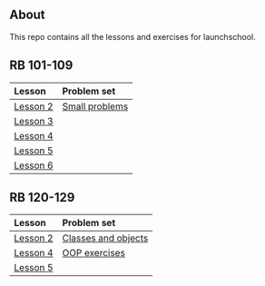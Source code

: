 ## About ##

This repo contains all the lessons and exercises for launchschool.

## RB 101-109 ##

|Lesson|Problem set|
|:---|:---|
| [Lesson 2](https://github.com/Sinkinson/launchschool/tree/main/RB101-109/lesson_2)|[Small problems](https://github.com/Sinkinson/launchschool/tree/main/RB101-109/small_problems)|
|[Lesson 3](https://github.com/Sinkinson/launchschool/tree/main/RB101-109/lesson_3)||
|[Lesson 4](https://github.com/Sinkinson/launchschool/tree/main/RB101-109/lesson_4)||
|[Lesson 5](https://github.com/Sinkinson/launchschool/tree/main/RB101-109/lesson_5)||
|[Lesson 6](https://github.com/Sinkinson/launchschool/tree/main/RB101-109/lesson_6)||

## RB 120-129 ##
|Lesson|Problem set|
|:---|:---|
|[Lesson 2](https://github.com/Sinkinson/launchschool/tree/main/RB120/lesson_2)|[Classes and objects](https://github.com/Sinkinson/launchschool/tree/main/RB120/lesson_2/classes_and_objects)||
|[Lesson 4](https://github.com/Sinkinson/launchschool/tree/main/RB120/lesson_4)|[OOP exercises](https://github.com/Sinkinson/launchschool/tree/main/RB120/oo_exercises)||
|[Lesson 5](https://github.com/Sinkinson/launchschool/tree/main/RB120/lesson_5)||
